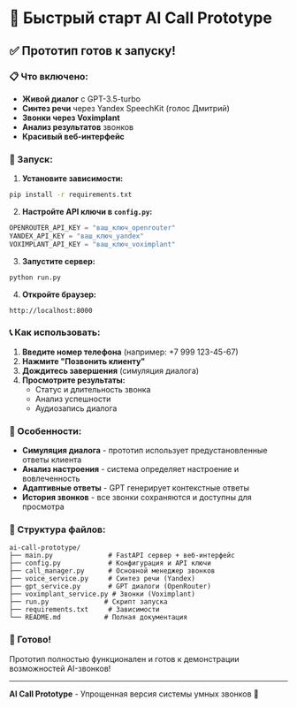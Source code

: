# 🚀 Быстрый старт AI Call Prototype

## ✅ Прототип готов к запуску!

### 📋 Что включено:
- **Живой диалог** с GPT-3.5-turbo
- **Синтез речи** через Yandex SpeechKit (голос Дмитрий)
- **Звонки через Voximplant** 
- **Анализ результатов** звонков
- **Красивый веб-интерфейс**

### 🚀 Запуск:

1. **Установите зависимости:**
```bash
pip install -r requirements.txt
```

2. **Настройте API ключи в `config.py`:**
```python
OPENROUTER_API_KEY = "ваш_ключ_openrouter"
YANDEX_API_KEY = "ваш_ключ_yandex"
VOXIMPLANT_API_KEY = "ваш_ключ_voximplant"
```

3. **Запустите сервер:**
```bash
python run.py
```

4. **Откройте браузер:**
```
http://localhost:8000
```

### 📞 Как использовать:

1. **Введите номер телефона** (например: +7 999 123-45-67)
2. **Нажмите "Позвонить клиенту"**
3. **Дождитесь завершения** (симуляция диалога)
4. **Просмотрите результаты:**
   - Статус и длительность звонка
   - Анализ успешности
   - Аудиозапись диалога

### 🎯 Особенности:

- **Симуляция диалога** - прототип использует предустановленные ответы клиента
- **Анализ настроения** - система определяет настроение и вовлеченность
- **Адаптивные ответы** - GPT генерирует контекстные ответы
- **История звонков** - все звонки сохраняются и доступны для просмотра

### 🔧 Структура файлов:

```
ai-call-prototype/
├── main.py              # FastAPI сервер + веб-интерфейс
├── config.py            # Конфигурация и API ключи
├── call_manager.py      # Основной менеджер звонков
├── voice_service.py     # Синтез речи (Yandex)
├── gpt_service.py       # GPT диалоги (OpenRouter)
├── voximplant_service.py # Звонки (Voximplant)
├── run.py              # Скрипт запуска
├── requirements.txt     # Зависимости
└── README.md           # Полная документация
```

### 🎉 Готово!

Прототип полностью функционален и готов к демонстрации возможностей AI-звонков!

---

**AI Call Prototype** - Упрощенная версия системы умных звонков 🚀

